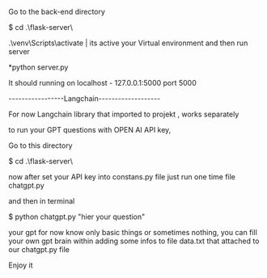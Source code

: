 Go to the back-end directory 

$ cd .\flask-server\

.\venv\Scripts\activate | its active your Virtual environment and then run server

*python server.py

It should running on localhost - 127.0.0.1:5000 port 5000




-----------------Langchain-------------------

For now Langchain library that imported to projekt , works separately

to run your GPT questions with OPEN AI API key,

Go to this directory

$ cd .\flask-server\

now after set your API key into constans.py file just run one time file chatgpt.py

and then in terminal 

$ python chatgpt.py "hier your question"

your gpt for now know only basic things or sometimes nothing,
you can fill your own gpt brain within adding some infos to file data.txt that attached to our chatgpt.py file

Enjoy it
